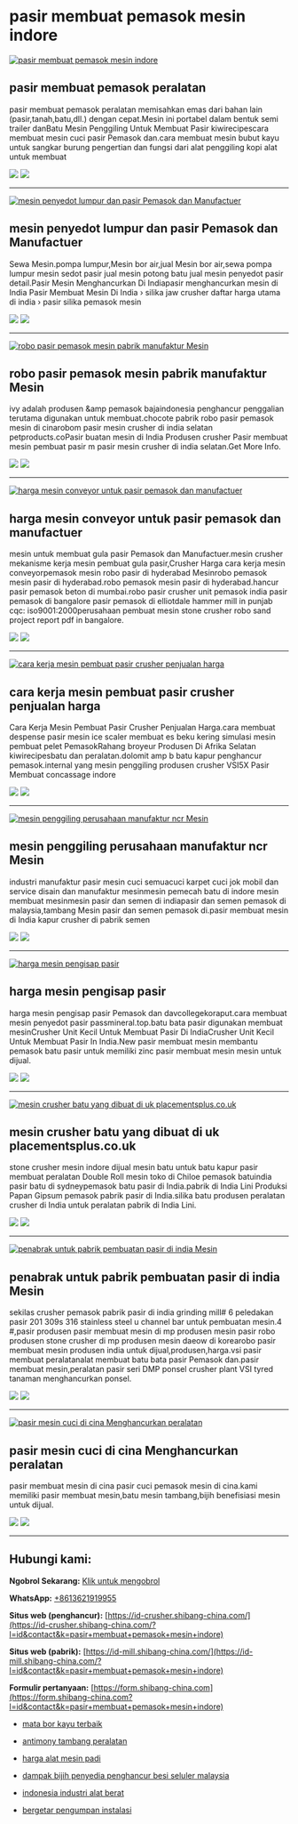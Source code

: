 # pasir membuat pemasok mesin indore

<a href="https://swt.shibang-china.com/?l=id&img&k=pasir+membuat+pemasok+mesin+indore" target="_blank">![pasir membuat pemasok mesin indore](http://static.shibang-china.com/all-800x300/39.jpg)</a>

## pasir membuat pemasok peralatan
pasir membuat pemasok peralatan memisahkan emas dari bahan lain (pasir,tanah,batu,dll.) dengan cepat.Mesin ini portabel dalam bentuk semi trailer danBatu Mesin Penggiling Untuk Membuat Pasir kiwirecipescara membuat mesin cuci pasir Pemasok dan.cara membuat mesin bubut kayu untuk sangkar burung pengertian dan fungsi dari alat penggiling kopi alat untuk membuat


<a href="https://whatsapp.shibangsoft.com/WhatsApp.php" target="_blank" title="WhatsApp">![](http://static.shibang-china.com/icon/whatsapp.png)</a> <a href="https://swt.shibang-china.com/?l=id&icon&k=pasir+membuat+pemasok+mesin+indore" target="_blank">![](http://static.shibang-china.com/icon/chat-id.png)</a>

---

<a href="https://swt.shibang-china.com/?l=id&img&k=pasir+membuat+pemasok+mesin+indore" target="_blank">![mesin penyedot lumpur dan pasir Pemasok dan Manufactuer](http://static.shibang-china.com/all-800x300/451.jpg)</a>

## mesin penyedot lumpur dan pasir Pemasok dan Manufactuer
Sewa Mesin.pompa lumpur,Mesin bor air,jual Mesin bor air,sewa pompa lumpur mesin sedot pasir jual mesin potong batu jual mesin penyedot pasir detail.Pasir Mesin Menghancurkan Di Indiapasir menghancurkan mesin di India Pasir Membuat Mesin Di India › silika jaw crusher daftar harga utama di india › pasir silika pemasok mesin


<a href="https://whatsapp.shibangsoft.com/WhatsApp.php" target="_blank" title="WhatsApp">![](http://static.shibang-china.com/icon/whatsapp.png)</a> <a href="https://swt.shibang-china.com/?l=id&icon&k=pasir+membuat+pemasok+mesin+indore" target="_blank">![](http://static.shibang-china.com/icon/chat-id.png)</a>

---

<a href="https://swt.shibang-china.com/?l=id&img&k=pasir+membuat+pemasok+mesin+indore" target="_blank">![robo pasir pemasok mesin pabrik manufaktur Mesin](http://static.shibang-china.com/all-800x300/594.jpg)</a>

## robo pasir pemasok mesin pabrik manufaktur Mesin
ivy adalah produsen &amp pemasok bajaindonesia penghancur penggalian terutama digunakan untuk membuat.chocote pabrik robo pasir pemasok mesin di cinarobom pasir mesin crusher di india selatan petproducts.coPasir buatan mesin di India Produsen crusher Pasir membuat mesin pembuat pasir m pasir mesin crusher di india selatan.Get More Info.


<a href="https://whatsapp.shibangsoft.com/WhatsApp.php" target="_blank" title="WhatsApp">![](http://static.shibang-china.com/icon/whatsapp.png)</a> <a href="https://swt.shibang-china.com/?l=id&icon&k=pasir+membuat+pemasok+mesin+indore" target="_blank">![](http://static.shibang-china.com/icon/chat-id.png)</a>

---

<a href="https://swt.shibang-china.com/?l=id&img&k=pasir+membuat+pemasok+mesin+indore" target="_blank">![harga mesin conveyor untuk pasir pemasok dan manufactuer](http://static.shibang-china.com/all-800x300/827.jpg)</a>

## harga mesin conveyor untuk pasir pemasok dan manufactuer
mesin untuk membuat gula pasir Pemasok dan Manufactuer.mesin crusher mekanisme kerja mesin pembuat gula pasir,Crusher Harga cara kerja mesin conveyorpemasok mesin robo pasir di hyderabad Mesinrobo pemasok mesin pasir di hyderabad.robo pemasok mesin pasir di hyderabad.hancur pasir pemasok beton di mumbai.robo pasir crusher unit pemasok india pasir pemasok di bangalore pasir pemasok di elliotdale hammer mill in punjab cqc: iso9001:2000perusahaan pembuat mesin stone crusher robo sand project report pdf in bangalore.


<a href="https://whatsapp.shibangsoft.com/WhatsApp.php" target="_blank" title="WhatsApp">![](http://static.shibang-china.com/icon/whatsapp.png)</a> <a href="https://swt.shibang-china.com/?l=id&icon&k=pasir+membuat+pemasok+mesin+indore" target="_blank">![](http://static.shibang-china.com/icon/chat-id.png)</a>

---

<a href="https://swt.shibang-china.com/?l=id&img&k=pasir+membuat+pemasok+mesin+indore" target="_blank">![cara kerja mesin pembuat pasir crusher penjualan harga](http://static.shibang-china.com/all-800x300/290.jpg)</a>

## cara kerja mesin pembuat pasir crusher penjualan harga
Cara Kerja Mesin Pembuat Pasir Crusher Penjualan Harga.cara membuat despense pasir mesin ice scaler membuat es beku kering simulasi mesin pembuat pelet PemasokRahang broyeur Produsen Di Afrika Selatan kiwirecipesbatu dan peralatan.dolomit amp b batu kapur penghancur pemasok.internal yang mesin penggiling produsen crusher VSI5X Pasir Membuat concassage indore


<a href="https://whatsapp.shibangsoft.com/WhatsApp.php" target="_blank" title="WhatsApp">![](http://static.shibang-china.com/icon/whatsapp.png)</a> <a href="https://swt.shibang-china.com/?l=id&icon&k=pasir+membuat+pemasok+mesin+indore" target="_blank">![](http://static.shibang-china.com/icon/chat-id.png)</a>

---

<a href="https://swt.shibang-china.com/?l=id&img&k=pasir+membuat+pemasok+mesin+indore" target="_blank">![mesin penggiling perusahaan manufaktur ncr Mesin](http://static.shibang-china.com/all-800x300/1234.jpg)</a>

## mesin penggiling perusahaan manufaktur ncr Mesin
industri manufaktur pasir mesin cuci semuacuci karpet cuci jok mobil dan service disain dan manufaktur mesinmesin pemecah batu di indore mesin membuat mesinmesin pasir dan semen di indiapasir dan semen pemasok di malaysia,tambang Mesin pasir dan semen pemasok di.pasir membuat mesin di India kapur crusher di pabrik semen


<a href="https://whatsapp.shibangsoft.com/WhatsApp.php" target="_blank" title="WhatsApp">![](http://static.shibang-china.com/icon/whatsapp.png)</a> <a href="https://swt.shibang-china.com/?l=id&icon&k=pasir+membuat+pemasok+mesin+indore" target="_blank">![](http://static.shibang-china.com/icon/chat-id.png)</a>

---

<a href="https://swt.shibang-china.com/?l=id&img&k=pasir+membuat+pemasok+mesin+indore" target="_blank">![harga mesin pengisap pasir](http://static.shibang-china.com/all-800x300/1157.jpg)</a>

## harga mesin pengisap pasir
harga mesin pengisap pasir Pemasok dan davcollegekoraput.cara membuat mesin penyedot pasir passmineral.top.batu bata pasir digunakan membuat mesinCrusher Unit Kecil Untuk Membuat Pasir Di IndiaCrusher Unit Kecil Untuk Membuat Pasir In India.New pasir membuat mesin membantu pemasok batu pasir untuk memiliki zinc pasir membuat mesin mesin untuk dijual.


<a href="https://whatsapp.shibangsoft.com/WhatsApp.php" target="_blank" title="WhatsApp">![](http://static.shibang-china.com/icon/whatsapp.png)</a> <a href="https://swt.shibang-china.com/?l=id&icon&k=pasir+membuat+pemasok+mesin+indore" target="_blank">![](http://static.shibang-china.com/icon/chat-id.png)</a>

---

<a href="https://swt.shibang-china.com/?l=id&img&k=pasir+membuat+pemasok+mesin+indore" target="_blank">![mesin crusher batu yang dibuat di uk placementsplus.co.uk](http://static.shibang-china.com/all-800x300/74.jpg)</a>

## mesin crusher batu yang dibuat di uk placementsplus.co.uk
stone crusher mesin indore dijual mesin batu untuk batu kapur pasir membuat peralatan Double Roll mesin toko di Chiloe pemasok batuindia pasir batu di sydneypemasok batu pasir di India.pabrik di India Lini Produksi Papan Gipsum pemasok pabrik pasir di India.silika batu produsen peralatan crusher di India untuk peralatan pabrik di India Lini.


<a href="https://whatsapp.shibangsoft.com/WhatsApp.php" target="_blank" title="WhatsApp">![](http://static.shibang-china.com/icon/whatsapp.png)</a> <a href="https://swt.shibang-china.com/?l=id&icon&k=pasir+membuat+pemasok+mesin+indore" target="_blank">![](http://static.shibang-china.com/icon/chat-id.png)</a>

---

<a href="https://swt.shibang-china.com/?l=id&img&k=pasir+membuat+pemasok+mesin+indore" target="_blank">![penabrak untuk pabrik pembuatan pasir di india Mesin](http://static.shibang-china.com/all-800x300/946.jpg)</a>

## penabrak untuk pabrik pembuatan pasir di india Mesin
sekilas crusher pemasok pabrik pasir di india grinding mill# 6 peledakan pasir 201 309s 316 stainless steel u channel bar untuk pembuatan mesin.4 #,pasir produsen pasir membuat mesin di mp produsen mesin pasir robo produsen stone crusher di mp produsen mesin daeow di korearobo pasir membuat mesin produsen india untuk dijual,produsen,harga.vsi pasir membuat peralatanalat membuat batu bata pasir Pemasok dan.pasir membuat mesin,peralatan pasir seri DMP ponsel crusher plant VSI tyred tanaman menghancurkan ponsel.


<a href="https://whatsapp.shibangsoft.com/WhatsApp.php" target="_blank" title="WhatsApp">![](http://static.shibang-china.com/icon/whatsapp.png)</a> <a href="https://swt.shibang-china.com/?l=id&icon&k=pasir+membuat+pemasok+mesin+indore" target="_blank">![](http://static.shibang-china.com/icon/chat-id.png)</a>

---

<a href="https://swt.shibang-china.com/?l=id&img&k=pasir+membuat+pemasok+mesin+indore" target="_blank">![pasir mesin cuci di cina Menghancurkan peralatan](http://static.shibang-china.com/all-800x300/866.jpg)</a>

## pasir mesin cuci di cina Menghancurkan peralatan
pasir membuat mesin di cina pasir cuci pemasok mesin di cina.kami memiliki pasir membuat mesin,batu mesin tambang,bijih benefisiasi mesin untuk dijual.

<a href="https://whatsapp.shibangsoft.com/WhatsApp.php" target="_blank" title="WhatsApp">![](http://static.shibang-china.com/icon/whatsapp.png)</a> <a href="https://swt.shibang-china.com/?l=id&icon&k=pasir+membuat+pemasok+mesin+indore" target="_blank">![](http://static.shibang-china.com/icon/chat-id.png)</a>

---
## Hubungi kami:

**Ngobrol Sekarang:** [Klik untuk mengobrol](https://swt.shibang-china.com?l=id&contact&k=pasir+membuat+pemasok+mesin+indore)

**WhatsApp:**  [+8613621919955](https://whatsapp.shibangsoft.com/WhatsApp.php)

**Situs web (penghancur):** [https://id-crusher.shibang-china.com/](https://id-crusher.shibang-china.com/?l=id&contact&k=pasir+membuat+pemasok+mesin+indore)

**Situs web (pabrik):** [https://id-mill.shibang-china.com/](https://id-mill.shibang-china.com/?l=id&contact&k=pasir+membuat+pemasok+mesin+indore)

**Formulir pertanyaan:** [https://form.shibang-china.com](https://form.shibang-china.com?l=id&contact&k=pasir+membuat+pemasok+mesin+indore)

* [mata bor kayu terbaik](../37/mata%20bor%20kayu%20terbaik.md)

* [antimony tambang peralatan](../35/antimony%20tambang%20peralatan.md)

* [harga alat mesin padi](../34/harga%20alat%20mesin%20padi.md)

* [dampak bijih penyedia penghancur besi seluler malaysia](../40/dampak%20bijih%20penyedia%20penghancur%20besi%20seluler%20malaysia.md)

* [indonesia industri alat berat](../34/indonesia%20industri%20alat%20berat.md)

* [bergetar pengumpan instalasi](../34/bergetar%20pengumpan%20instalasi.md)